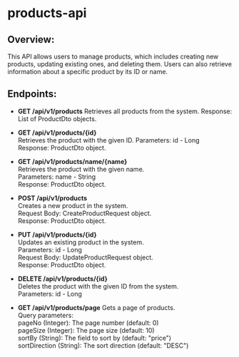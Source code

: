 # products-api

## Overview:
This API allows users to manage products, which includes creating new products, updating existing ones, and deleting them. Users can also retrieve information about a specific product by its ID or name.

## Endpoints:

- **GET /api/v1/products**
Retrieves all products from the system.
Response: List of ProductDto objects.

- **GET /api/v1/products/{id}**  
Retrieves the product with the given ID.
Parameters: id - Long  
Response: ProductDto object.

- **GET /api/v1/products/name/{name}**  
Retrieves the product with the given name.  
Parameters: name - String  
Response: ProductDto object.  

- **POST /api/v1/products**  
Creates a new product in the system.  
Request Body: CreateProductRequest object.  
Response: ProductDto object.  

- **PUT /api/v1/products/{id}**  
Updates an existing product in the system.  
Parameters: id - Long  
Request Body: UpdateProductRequest object.  
Response: ProductDto object.  

- **DELETE /api/v1/products/{id}**  
Deletes the product with the given ID from the system.  
Parameters: id - Long  

- **GET /api/v1/products/page**
Gets a page of products.  
Query parameters:  
pageNo (Integer): The page number (default: 0)  
pageSize (Integer): The page size (default: 10)  
sortBy (String): The field to sort by (default: "price")  
sortDirection (String): The sort direction (default: "DESC")  